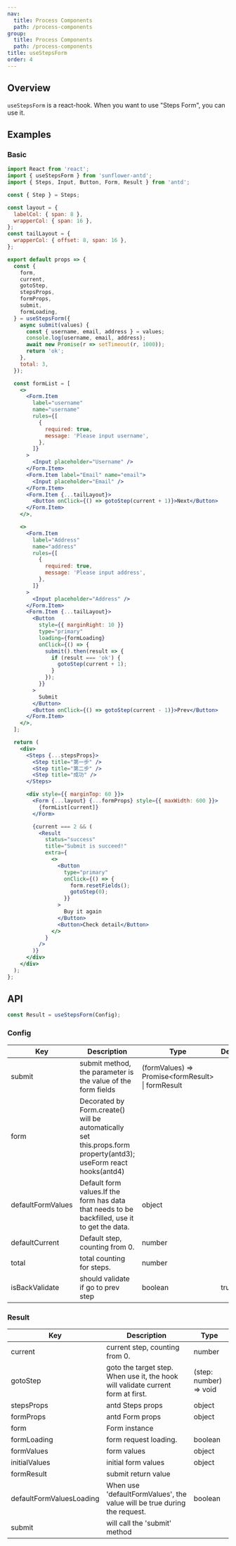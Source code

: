 ```yaml
---
nav:
  title: Process Components
  path: /process-components
group:
  title: Process Components
  path: /process-components
title: useStepsForm
order: 4
---
```


## Overview

`useStepsForm` is a react-hook. When you want to use "Steps Form", you can use it.

## Examples

### Basic

```jsx
import React from 'react';
import { useStepsForm } from 'sunflower-antd';
import { Steps, Input, Button, Form, Result } from 'antd';

const { Step } = Steps;

const layout = {
  labelCol: { span: 8 },
  wrapperCol: { span: 16 },
};
const tailLayout = {
  wrapperCol: { offset: 8, span: 16 },
};

export default props => {
  const {
    form,
    current,
    gotoStep,
    stepsProps,
    formProps,
    submit,
    formLoading,
  } = useStepsForm({
    async submit(values) {
      const { username, email, address } = values;
      console.log(username, email, address);
      await new Promise(r => setTimeout(r, 1000));
      return 'ok';
    },
    total: 3,
  });

  const formList = [
    <>
      <Form.Item
        label="username"
        name="username"
        rules={[
          {
            required: true,
            message: 'Please input username',
          },
        ]}
      >
        <Input placeholder="Username" />
      </Form.Item>
      <Form.Item label="Email" name="email">
        <Input placeholder="Email" />
      </Form.Item>
      <Form.Item {...tailLayout}>
        <Button onClick={() => gotoStep(current + 1)}>Next</Button>
      </Form.Item>
    </>,

    <>
      <Form.Item
        label="Address"
        name="address"
        rules={[
          {
            required: true,
            message: 'Please input address',
          },
        ]}
      >
        <Input placeholder="Address" />
      </Form.Item>
      <Form.Item {...tailLayout}>
        <Button
          style={{ marginRight: 10 }}
          type="primary"
          loading={formLoading}
          onClick={() => {
            submit().then(result => {
              if (result === 'ok') {
                gotoStep(current + 1);
              }
            });
          }}
        >
          Submit
        </Button>
        <Button onClick={() => gotoStep(current - 1)}>Prev</Button>
      </Form.Item>
    </>,
  ];

  return (
    <div>
      <Steps {...stepsProps}>
        <Step title="第一步" />
        <Step title="第二步" />
        <Step title="成功" />
      </Steps>

      <div style={{ marginTop: 60 }}>
        <Form {...layout} {...formProps} style={{ maxWidth: 600 }}>
          {formList[current]}
        </Form>

        {current === 2 && (
          <Result
            status="success"
            title="Submit is succeed!"
            extra={
              <>
                <Button
                  type="primary"
                  onClick={() => {
                    form.resetFields();
                    gotoStep(0);
                  }}
                >
                  Buy it again
                </Button>
                <Button>Check detail</Button>
              </>
            }
          />
        )}
      </div>
    </div>
  );
};
```

## API

```js
const Result = useStepsForm(Config);
```

### Config

<table>
  <thead>
    <tr>
      <th>Key</th>
      <th>Description</th>
      <th>Type</th>
      <th>Default</th>
    </tr>
  </thead>
  <tbody>
    <tr>
      <td>submit</td>
      <td>submit method, the parameter is the value of the form fields</td>
      <td>(formValues) => Promise&lt;formResult&gt; | formResult</td>
      <td></td>
    </tr>
    <tr>
      <td>form</td>
      <td>Decorated by Form.create() will be automatically set this.props.form property(antd3); useForm react hooks(antd4)</td>
      <td></td>
      <td></td>
    </tr>
    <tr>
      <td>defaultFormValues</td>
      <td>Default form values.If the form has data that needs to be backfilled, use it to get the data.</td>
      <td>object</td>
      <td dangerouslySetInnerHTML={{__html: '{}'}}></td>
    </tr>
    <tr>
      <td>defaultCurrent</td>
      <td>Default step, counting from 0.</td>
      <td>number</td>
      <td dangerouslySetInnerHTML={{__html: '0'}}></td>
    </tr>
    <tr>
      <td>total</td>
      <td>total counting for steps.</td>
      <td>number</td>
      <td></td>
    </tr>
    <tr>
      <td>isBackValidate</td>
      <td>should validate if go to prev step</td>
      <td>boolean</td>
      <td>true</td>
    </tr>
  </tbody>
</table>

### Result

<table>
  <thead>
    <tr>
      <th>Key</th>
      <th>Description</th>
      <th>Type</th>
    </tr>
  </thead>
  <tbody>
    <tr>
      <td>current</td>
      <td>current step, counting from 0.</td>
      <td>number</td>
    </tr>
    <tr>
      <td>gotoStep</td>
      <td>goto the target step. When use it, the hook will validate current form at first.</td>
      <td>(step: number) =&gt; void</td>
    </tr>
    <tr>
      <td>stepsProps</td>
      <td>antd Steps props</td>
      <td>object</td>
    </tr>
    <tr>
      <td>formProps</td>
      <td>antd Form props</td>
      <td>object</td>
    </tr>
    <tr>
      <td>form</td>
      <td>Form instance</td>
      <td></td>
    </tr>
    <tr>
      <td>formLoading</td>
      <td>form request loading.</td>
      <td>boolean</td>
    </tr>
    <tr>
      <td>formValues</td>
      <td>form values</td>
      <td>object</td>
    </tr>
    <tr>
      <td>initialValues</td>
      <td>initial form values</td>
      <td>object</td>
    </tr>
    <tr>
      <td>formResult</td>
      <td>submit return value</td>
      <td></td>
    </tr>
    <tr>
      <td>defaultFormValuesLoading</td>
      <td>When use 'defaultFormValues', the value will be true during the request.</td>
      <td>boolean</td>
    </tr>
    <tr>
      <td>submit</td>
      <td>will call the 'submit' method</td>
      <td></td>
    </tr>
  </tbody>
</table>
